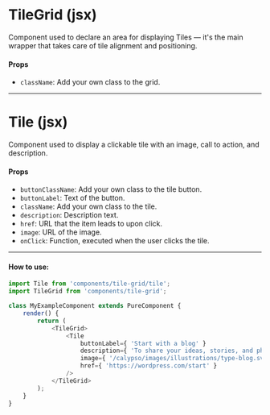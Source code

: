 TileGrid (jsx)
==========

Component used to declare an area for displaying Tiles — it's the main wrapper that takes care of tile alignment and positioning.

#### Props

* `className`: Add your own class to the grid.

----------

Tile (jsx)
==========

Component used to display a clickable tile with an image, call to action, and description.

#### Props

* `buttonClassName`: Add your own class to the tile button.
* `buttonLabel`: Text of the button.
* `className`: Add your own class to the tile.
* `description`: Description text.
* `href`: URL that the item leads to upon click.
* `image`: URL of the image.
* `onClick`: Function, executed when the user clicks the tile.

----------

#### How to use:

```js
import Tile from 'components/tile-grid/tile';
import TileGrid from 'components/tile-grid';

class MyExampleComponent extends PureComponent {
	render() {
		return (
			<TileGrid>
				<Tile
					buttonLabel={ 'Start with a blog' }
					description={ 'To share your ideas, stories, and photographs with your followers.' }
					image={ '/calypso/images/illustrations/type-blog.svg' }
					href={ 'https://wordpress.com/start' }
				/>
			</TileGrid>
		);
	}
}
```